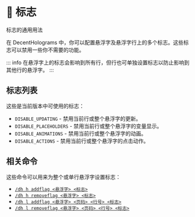# 🚩 标志
标志的通用用法

在 DecentHolograms 中，你可以配置悬浮字及悬浮字行上的多个标志。这些标志可以禁用一些你不需要的功能。

::: info
在悬浮字上的标志会影响到所有行，但行也可单独设置标志以防止影响到其他行的悬浮字。
:::

## 标志列表

这些是当前版本中可使用的标志：

* `DISABLE_UPDATING` - 禁用当前行或整个悬浮字的更新。
* `DISABLE_PLACEHOLDERS` - 禁用当前行或整个悬浮字的变量显示。
* `DISABLE_ANIMATIONS` - 禁用当前行或整个悬浮字的动画。
* `DISABLE_ACTIONS` - 禁用当前行或整个悬浮字的点击动作。

## 相关命令


这些命令可以用来为整个或单行悬浮字设置标志：

* [`/dh h addflag <悬浮字> <标志>`](general.commands.hologram.md#dh-h-addflag-悬浮字-标志)
* [`/dh h removeflag <悬浮字> <标志>`](general.commands.hologram.md#dh-h-removeflag-悬浮字-标志)
* [`/dh l addflag <悬浮字> <页码> <行号> <标志>`](general.commands.hologram-line.md#dh-l-addflag-悬浮字-页码-行号-标志)
* [`/dh l removeflag <悬浮字> <页码> <行号> <标志>`](general.commands.hologram-line.md#dh-l-removeflag-悬浮字-页码-行号-标志)
